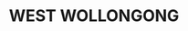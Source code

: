 ---
lastmod: '2025-04-06T06:05:20+00:00'
latitude: -34.4239844
layout: suburb
longitude: 150.8673013
postcode: '2500'
state: NSW
title: WEST WOLLONGONG
url: /nsw/west-wollongong/
---
